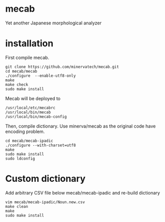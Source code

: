 # mecab
Yet another Japanese morphological analyzer

# installation
First compile mecab.
```
git clone https://github.com/minervatech/mecab.git
cd mecab/mecab
./configure  --enable-utf8-only
make
make check
sudo make install
```

Mecab will be deployed to
```
/usr/local/etc/mecabrc
/usr/local/bin/mecab
/usr/local/bin/mecab-config
```

Then, compile dictionary. Use minerva/mecab as the original code have encoding problem.
```
cd mecab/mecab-ipadic
./configure --with-charset=utf8
make
sudo make install
sudo ldconfig
```

# Custom dictionary
Add arbitrary CSV file below mecab/mecab-ipadic and re-build dictionary
```
vim mecab/mecab-ipadic/Noun.new.csv
make clean
make
sudo make install
```
